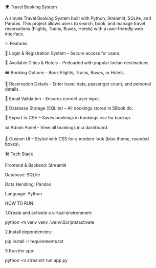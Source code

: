 🌍 Travel Booking System

A simple Travel Booking System built with Python, Streamlit, SQLite, and Pandas.
This project allows users to search, book, and manage travel reservations (Flights, Trains, Buses, Hotels) with a user-friendly web interface.

✨ Features

🔐 Login & Registration System – Secure access for users.

🏨 Available Cities & Hotels – Preloaded with popular Indian destinations.

🎟️ Booking Options – Book Flights, Trains, Buses, or Hotels.

📅 Reservation Details – Enter travel date, passenger count, and personal details.

📧 Email Validation – Ensures correct user input.

💾 Database Storage (SQLite) – All bookings stored in SBook.db.

📑 Export to CSV – Saves bookings in bookings.csv for backup.

📊 Admin Panel – View all bookings in a dashboard.

🎨 Custom UI – Styled with CSS for a modern look (blue theme, rounded boxes).

🛠️ Tech Stack

Frontend & Backend: Streamlit

Database: SQLite

Data Handling: Pandas

Language: Python

HOW TO RUN:

1.Create and activate a virtual environment:

python -m venv venv
.\venv\Scripts\activate


2.Install dependencies:

pip install -r requirements.txt


3.Run the app:

python -m streamlit run app.py
